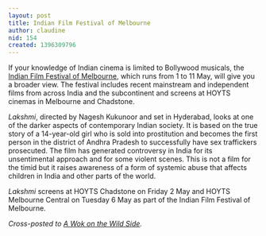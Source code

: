 ```yaml
---
layout: post
title: Indian Film Festival of Melbourne
author: claudine
nid: 154
created: 1396309796
---
```

If your knowledge of Indian cinema is limited to Bollywood musicals, the [Indian Film Festival of Melbourne](http://www.iffm.com.au/), which runs from 1 to 11 May, will give you a broader view. The festival includes recent mainstream and independent films from across India and the subcontinent and screens at HOYTS cinemas in Melbourne and Chadstone.

_Lakshmi_, directed by Nagesh Kukunoor and set in Hyderabad, looks at one of the darker aspects of contemporary Indian society. It is based on the true story of a 14-year-old girl who is sold into prostitution and becomes the first person in the district of Andhra Pradesh to successfully have sex traffickers prosecuted. The film has generated controversy in India for its unsentimental approach and for some violent scenes. This is not a film for the timid but it raises awareness of a form of systemic abuse that affects children in India and other parts of the world.

_Lakshmi_ screens at HOYTS Chadstone on Friday 2 May and HOYTS Melbourne Central on Tuesday 6 May as part of the Indian Film Festival of Melbourne.

_Cross-posted to [A Wok on the Wild Side](http://www.awokonthewildside.com/story/indian-film-festival-melbourne)._
